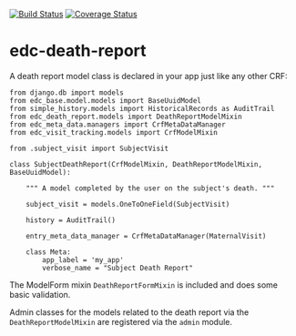 [![Build Status](https://travis-ci.org/botswana-harvard/edc-death-report.svg)](https://travis-ci.org/botswana-harvard/edc-death-report)
[![Coverage Status](https://coveralls.io/repos/botswana-harvard/edc-death-report/badge.svg?branch=develop&service=github)](https://coveralls.io/github/botswana-harvard/edc-death-report?branch=develop)

# edc-death-report


A death report model class is declared in your app just like any other CRF:

	from django.db import models
	from edc_base.model.models import BaseUuidModel
	from simple_history.models import HistoricalRecords as AuditTrail
	from edc_death_report.models import DeathReportModelMixin
	from edc_meta_data.managers import CrfMetaDataManager
	from edc_visit_tracking.models import CrfModelMixin
	
	from .subject_visit import SubjectVisit	
	
	class SubjectDeathReport(CrfModelMixin, DeathReportModelMixin, BaseUuidModel):
	
	    """ A model completed by the user on the subject's death. """
		
	    subject_visit = models.OneToOneField(SubjectVisit)
	
	    history = AuditTrail()
	
	    entry_meta_data_manager = CrfMetaDataManager(MaternalVisit)
	
	    class Meta:
	        app_label = 'my_app'
	        verbose_name = "Subject Death Report"


The ModelForm mixin `DeathReportFormMixin` is included and does some basic validation.

Admin classes for the models related to the death report via the `DeathReportModelMixin` are registered via the `admin` module.